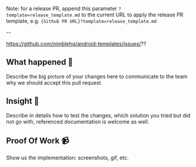 Note: for a release PR, append this parameter `?template=release_template.md` to the current URL to apply the release PR template, e.g. `{Github PR URL}?template=release_template.md`

--

https://github.com/nimblehq/android-templates/issues/??

## What happened 👀

Describe the big picture of your changes here to communicate to the team why we should accept this pull request.

## Insight 📝

Describe in details how to test the changes, which solution you tried but did not go with, referenced documentation is welcome as well.

## Proof Of Work 📹

Show us the implementation: screenshots, gif, etc.
